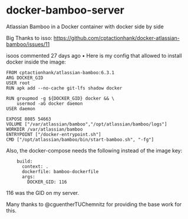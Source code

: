 # docker-bamboo-server
Atlassian Bamboo in a Docker container with docker side by side

Big Thanks to isso: https://github.com/cptactionhank/docker-atlassian-bamboo/issues/11

isoos commented 27 days ago • 
Here is my config that allowed to install docker inside the image:

```
FROM cptactionhank/atlassian-bamboo:6.3.1
ARG DOCKER_GID
USER root
RUN apk add --no-cache git-lfs shadow docker

RUN groupmod -g ${DOCKER_GID} docker && \
    usermod -aG docker daemon
USER daemon

EXPOSE 8085 54663
VOLUME ["/var/atlassian/bamboo","/opt/atlassian/bamboo/logs"]
WORKDIR /var/atlassian/bamboo
ENTRYPOINT ["/docker-entrypoint.sh"]
CMD ["/opt/atlassian/bamboo/bin/start-bamboo.sh", "-fg"]
```

Also, the docker-compose needs the following instead of the image key:

```
    build:
      context: .
      dockerfile: bamboo-dockerfile
      args:
        DOCKER_GID: 116
```

116 was the GID on my server.

Many thanks to @cguentherTUChemnitz for providing the base work for this.
